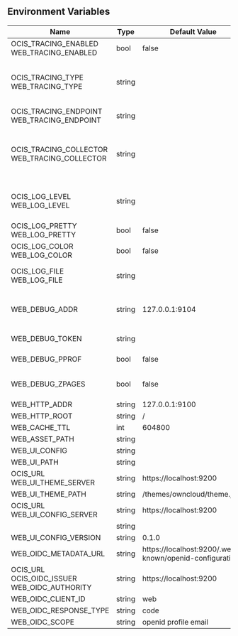 ## Environment Variables

| Name | Type | Default Value | Description |
|------|------|---------------|-------------|
| OCIS_TRACING_ENABLED<br/>WEB_TRACING_ENABLED | bool | false | Activates tracing.|
| OCIS_TRACING_TYPE<br/>WEB_TRACING_TYPE | string |  | The type of tracing. Defaults to "", which is the same as "jaeger". Allowed tracing types are "jaeger" and "" as of now.|
| OCIS_TRACING_ENDPOINT<br/>WEB_TRACING_ENDPOINT | string |  | The endpoint of the tracing agent.|
| OCIS_TRACING_COLLECTOR<br/>WEB_TRACING_COLLECTOR | string |  | The HTTP endpoint for sending spans directly to a collector, i.e. http://jaeger-collector:14268/api/traces. Only used if the tracing endpoint is unset.|
| OCIS_LOG_LEVEL<br/>WEB_LOG_LEVEL | string |  | The log level. Valid values are: "panic", "fatal", "error", "warn", "info", "debug", "trace".|
| OCIS_LOG_PRETTY<br/>WEB_LOG_PRETTY | bool | false | Activates pretty log output.|
| OCIS_LOG_COLOR<br/>WEB_LOG_COLOR | bool | false | Activates colorized log output.|
| OCIS_LOG_FILE<br/>WEB_LOG_FILE | string |  | The path to the log file. Activates logging to this file if set.|
| WEB_DEBUG_ADDR | string | 127.0.0.1:9104 | Bind address of the debug server, where metrics, health, config and debug endpoints will be exposed.|
| WEB_DEBUG_TOKEN | string |  | Token to secure the metrics endpoint|
| WEB_DEBUG_PPROF | bool | false | Enables pprof, which can be used for profiling|
| WEB_DEBUG_ZPAGES | bool | false | Enables zpages, which can be used for collecting and viewing in-memory traces.|
| WEB_HTTP_ADDR | string | 127.0.0.1:9100 | |
| WEB_HTTP_ROOT | string | / | |
| WEB_CACHE_TTL | int | 604800 | |
| WEB_ASSET_PATH | string |  | |
| WEB_UI_CONFIG | string |  | |
| WEB_UI_PATH | string |  | |
| OCIS_URL<br/>WEB_UI_THEME_SERVER | string | https://localhost:9200 | |
| WEB_UI_THEME_PATH | string | /themes/owncloud/theme.json | |
| OCIS_URL<br/>WEB_UI_CONFIG_SERVER | string | https://localhost:9200 | |
|  | string |  | |
| WEB_UI_CONFIG_VERSION | string | 0.1.0 | |
| WEB_OIDC_METADATA_URL | string | https://localhost:9200/.well-known/openid-configuration | |
| OCIS_URL<br/>OCIS_OIDC_ISSUER<br/>WEB_OIDC_AUTHORITY | string | https://localhost:9200 | |
| WEB_OIDC_CLIENT_ID | string | web | |
| WEB_OIDC_RESPONSE_TYPE | string | code | |
| WEB_OIDC_SCOPE | string | openid profile email | |